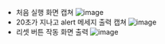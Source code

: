 - 처음 실행 화면 캡쳐
  ![image](https://github.com/user-attachments/assets/6af64e4d-47f7-412a-b3c0-563c088a6f1a)
- 20초가 지나고 alert 메세지 출력 캡쳐
  ![image](https://github.com/user-attachments/assets/c8b4b6fe-f3be-47f5-bd7f-6f1733115601)
- 리셋 버튼 작동 화면 출력
  ![image](https://github.com/user-attachments/assets/db61f64b-c928-4dc7-9b7d-bff41bf755ef)

